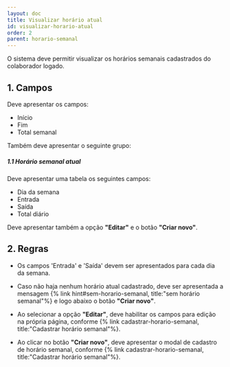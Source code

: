 ```yaml
---
layout: doc
title: Visualizar horário atual
id: visualizar-horario-atual
order: 2
parent: horario-semanal
---
```


O sistema deve permitir visualizar os horários semanais cadastrados do colaborador logado.

## 1. Campos

Deve apresentar os campos:

- Início
- Fim
- Total semanal

Também deve apresentar o seguinte grupo:

##### 1.1 Horário semanal atual

Deve apresentar uma tabela os seguintes campos:

- Dia da semana
- Entrada
- Saída
- Total diário

Deve apresentar também a opção **"Editar"** e o botão **"Criar novo"**.

## 2. Regras

- Os campos 'Entrada' e 'Saída' devem ser apresentados para cada dia da semana.

- Caso não haja nenhum horário atual cadastrado, deve ser apresentada a mensagem {% link hint#sem-horario-semanal, title:"sem horário semanal"%} e logo abaixo o botão **"Criar novo"**.

- Ao selecionar a opção **"Editar"**, deve habilitar os campos para edição na própria página, conforme {% link cadastrar-horario-semanal, title:"Cadastrar horário semanal"%}.

- Ao clicar no botão **"Criar novo"**, deve apresentar o modal de cadastro de horário semanal, conforme {% link cadastrar-horario-semanal, title:"Cadastrar horário semanal"%}.
